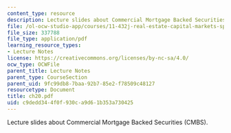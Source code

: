 ```yaml
---
content_type: resource
description: Lecture slides about Commercial Mortgage Backed Securities (CMBS).
file: /ol-ocw-studio-app/courses/11-432j-real-estate-capital-markets-spring-2007/c9dedd344f0f930ca9d61b353a730425_ch20.pdf
file_size: 337788
file_type: application/pdf
learning_resource_types:
- Lecture Notes
license: https://creativecommons.org/licenses/by-nc-sa/4.0/
ocw_type: OCWFile
parent_title: Lecture Notes
parent_type: CourseSection
parent_uid: 9fc99db8-7baa-92b7-85e2-f78509c48127
resourcetype: Document
title: ch20.pdf
uid: c9dedd34-4f0f-930c-a9d6-1b353a730425
---
```

Lecture slides about Commercial Mortgage Backed Securities (CMBS).